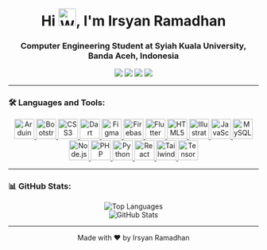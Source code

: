 <h1 align="center">Hi <img src="https://raw.githubusercontent.com/Tarikul-Islam-Anik/Animated-Fluent-Emojis/master/Emojis/Hand%20gestures/Waving%20Hand.png" alt="Waving Hand" width="35" height="35" style="pointer-events: none" />, I'm Irsyan Ramadhan</h1>
<h3 align="center">Computer Engineering Student at Syiah Kuala University, Banda Aceh, Indonesia</h3>

<p align="center">
  <a href="mailto:irsyanramadhan72@gmail.com"><img src="https://img.shields.io/badge/Email-irsyanramadhan72@gmail.com-blue?style=plastic&logo=gmail"></a>
  <a href="https://linkedin.com/in/irsyanramadhan" target="blank"><img src="https://img.shields.io/badge/LinkedIn-Irsyan%20Ramadhan-blue?style=plastic&logo=linkedin"></a>
  <a href="https://instagram.com/irsan.rmd_" target="blank"><img src="https://img.shields.io/badge/Instagram-irsan.rmd_-red?style=plastic&logo=instagram"></a>
  <a href="https://www.hackerrank.com/irsyanramadhan72" target="blank"><img src="https://img.shields.io/badge/Hackerrank-irsyanramadhan72-green?style=plastic&logo=hackerrank"></a>
</p>


---

### 🛠️ Languages and Tools:
<p align="center">
  <a href="https://www.arduino.cc/" target="_blank" rel="noreferrer">
    <img src="https://skillicons.dev/icons?i=arduino" alt="Arduino" width="40" height="40"/>
  </a>
  <a href="https://getbootstrap.com" target="_blank" rel="noreferrer">
    <img src="https://skillicons.dev/icons?i=bootstrap" alt="Bootstrap" width="40" height="40"/>
  </a>
  <a href="https://www.w3schools.com/css/" target="_blank" rel="noreferrer">
    <img src="https://skillicons.dev/icons?i=css" alt="CSS3" width="40" height="40"/>
  </a>
  <a href="https://dart.dev" target="_blank" rel="noreferrer">
    <img src="https://skillicons.dev/icons?i=dart" alt="Dart" width="40" height="40"/>
  </a>
  <a href="https://www.figma.com/" target="_blank" rel="noreferrer">
    <img src="https://skillicons.dev/icons?i=figma" alt="Figma" width="40" height="40"/>
  </a>
  <a href="https://firebase.google.com/" target="_blank" rel="noreferrer">
    <img src="https://skillicons.dev/icons?i=firebase" alt="Firebase" width="40" height="40"/>
  </a>
  <a href="https://flutter.dev" target="_blank" rel="noreferrer">
    <img src="https://skillicons.dev/icons?i=flutter" alt="Flutter" width="40" height="40"/>
  </a>
  <a href="https://www.w3.org/html/" target="_blank" rel="noreferrer">
    <img src="https://skillicons.dev/icons?i=html" alt="HTML5" width="40" height="40"/>
  </a>
  <a href="https://www.adobe.com/in/products/illustrator.html" target="_blank" rel="noreferrer">
    <img src="https://skillicons.dev/icons?i=ai" alt="Illustrator" width="40" height="40"/>
  </a>
  <a href="https://developer.mozilla.org/en-US/docs/Web/JavaScript" target="_blank" rel="noreferrer">
    <img src="https://skillicons.dev/icons?i=javascript" alt="JavaScript" width="40" height="40"/>
  </a>
  <a href="https://www.mysql.com/" target="_blank" rel="noreferrer">
    <img src="https://skillicons.dev/icons?i=mysql" alt="MySQL" width="40" height="40"/>
  </a>
  <a href="https://nodejs.org" target="_blank" rel="noreferrer">
    <img src="https://skillicons.dev/icons?i=nodejs" alt="Node.js" width="40" height="40"/>
  </a>
  <a href="https://www.php.net" target="_blank" rel="noreferrer">
    <img src="https://skillicons.dev/icons?i=php" alt="PHP" width="40" height="40"/>
  </a>
  <a href="https://www.python.org" target="_blank" rel="noreferrer">
    <img src="https://skillicons.dev/icons?i=python" alt="Python" width="40" height="40"/>
  </a>
  <a href="https://reactjs.org/" target="_blank" rel="noreferrer">
    <img src="https://skillicons.dev/icons?i=react" alt="React" width="40" height="40"/>
  </a>
  <a href="https://tailwindcss.com/" target="_blank" rel="noreferrer">
    <img src="https://skillicons.dev/icons?i=tailwind" alt="Tailwind CSS" width="40" height="40"/>
  </a>
  <a href="https://www.tensorflow.org" target="_blank" rel="noreferrer">
    <img src="https://skillicons.dev/icons?i=tensorflow" alt="TensorFlow" width="40" height="40"/>
  </a>
</p>

---

### 📊 GitHub Stats:
<p align="center">
  <img src="https://github-readme-stats.vercel.app/api/top-langs?username=irsyan12&show_icons=true&locale=en&layout=compact&theme=dark" alt="Top Languages" />
  <br>
  <img src="https://github-readme-stats.vercel.app/api?username=irsyan12&show_icons=true&locale=en&theme=dark" alt="GitHub Stats" />
</p>

---

<p align="center">Made with ❤️ by Irsyan Ramadhan</p>

